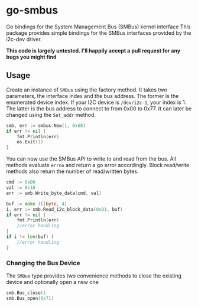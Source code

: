 # go-smbus
Go bindings for the System Management Bus (SMBus) kernel interface
This package provides simple bindings for the SMBus interfaces provided by the i2c-dev driver.

**This code is largely untested. I'll happily accept a pull request for any bugs you might find**

## Usage

Create an instance of `SMBus` using the factory method. It takes two parameters, the interface index and the bus address. The former is the enumerated device index. If your I2C device is `/dev/i2c-1`, your index is 1.
The latter is the bus address to connect to from 0x00 to 0x77. It can later be changed using the `Set_addr` method.

```go
smb, err := smbus.New(1, 0x68)
if err != nil {
    fmt.Println(err)              
    os.Exit(1)  
}
```

You can now use the SMBus API to write to and read from the bus. All methods evaluate `errno` and return a go error accordingly. Block read/write methods also return the number of read/written bytes.

```go
cmd := 0xD0
val := 0x10
err := smb.Write_byte_data(cmd, val)

buf := make ([]byte, 4)
i, err := smb.Read_i2c_block_data(0xD1, buf)
if err != nil {
    fmt.Println(err)              
    //error handling
}
if i != len(buf) {
    //error handling
}
```

### Changing the Bus Device

The `SMBus` type provides two convenience methods to close the existing device and optionally open a new one

```go
smb.Bus_close()
smb.Bus_open(0x71)
```
